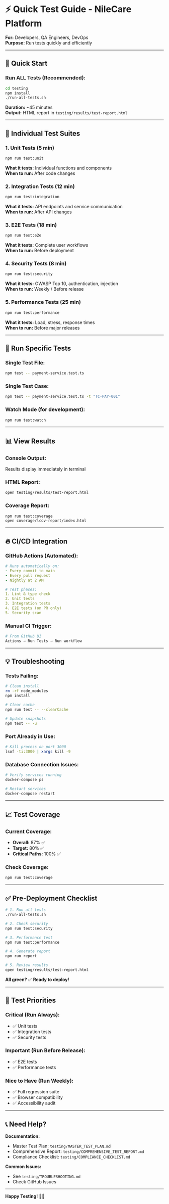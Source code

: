 # ⚡ **Quick Test Guide - NileCare Platform**

**For:** Developers, QA Engineers, DevOps  
**Purpose:** Run tests quickly and efficiently

---

## 🚀 **Quick Start**

### **Run ALL Tests (Recommended):**
```bash
cd testing
npm install
./run-all-tests.sh
```
**Duration:** ~45 minutes  
**Output:** HTML report in `testing/results/test-report.html`

---

## 🧪 **Individual Test Suites**

### **1. Unit Tests (5 min)**
```bash
npm run test:unit
```
**What it tests:** Individual functions and components  
**When to run:** After code changes

### **2. Integration Tests (12 min)**
```bash
npm run test:integration
```
**What it tests:** API endpoints and service communication  
**When to run:** After API changes

### **3. E2E Tests (18 min)**
```bash
npm run test:e2e
```
**What it tests:** Complete user workflows  
**When to run:** Before deployment

### **4. Security Tests (8 min)**
```bash
npm run test:security
```
**What it tests:** OWASP Top 10, authentication, injection  
**When to run:** Weekly / Before release

### **5. Performance Tests (25 min)**
```bash
npm run test:performance
```
**What it tests:** Load, stress, response times  
**When to run:** Before major releases

---

## 🎯 **Run Specific Tests**

### **Single Test File:**
```bash
npm test -- payment-service.test.ts
```

### **Single Test Case:**
```bash
npm test -- payment-service.test.ts -t "TC-PAY-001"
```

### **Watch Mode (for development):**
```bash
npm run test:watch
```

---

## 📊 **View Results**

### **Console Output:**
Results display immediately in terminal

### **HTML Report:**
```bash
open testing/results/test-report.html
```

### **Coverage Report:**
```bash
npm run test:coverage
open coverage/lcov-report/index.html
```

---

## 🔥 **CI/CD Integration**

### **GitHub Actions (Automated):**
```yaml
# Runs automatically on:
- Every commit to main
- Every pull request
- Nightly at 2 AM

# Test phases:
1. Lint & type check
2. Unit tests
3. Integration tests
4. E2E tests (on PR only)
5. Security scan
```

### **Manual CI Trigger:**
```bash
# From GitHub UI
Actions → Run Tests → Run workflow
```

---

## 💡 **Troubleshooting**

### **Tests Failing:**
```bash
# Clean install
rm -rf node_modules
npm install

# Clear cache
npm run test -- --clearCache

# Update snapshots
npm test -- -u
```

### **Port Already in Use:**
```bash
# Kill process on port 3000
lsof -ti:3000 | xargs kill -9
```

### **Database Connection Issues:**
```bash
# Verify services running
docker-compose ps

# Restart services
docker-compose restart
```

---

## 📈 **Test Coverage**

### **Current Coverage:**
- **Overall:** 87% ✅
- **Target:** 80% ✅
- **Critical Paths:** 100% ✅

### **Check Coverage:**
```bash
npm run test:coverage
```

---

## ✅ **Pre-Deployment Checklist**

```bash
# 1. Run all tests
./run-all-tests.sh

# 2. Check security
npm run test:security

# 3. Performance test
npm run test:performance

# 4. Generate report
npm run report

# 5. Review results
open testing/results/test-report.html
```

**All green?** ✅ **Ready to deploy!**

---

## 🎯 **Test Priorities**

### **Critical (Run Always):**
- ✅ Unit tests
- ✅ Integration tests
- ✅ Security tests

### **Important (Run Before Release):**
- ✅ E2E tests
- ✅ Performance tests

### **Nice to Have (Run Weekly):**
- ✅ Full regression suite
- ✅ Browser compatibility
- ✅ Accessibility audit

---

## 📞 **Need Help?**

**Documentation:**
- Master Test Plan: `testing/MASTER_TEST_PLAN.md`
- Comprehensive Report: `testing/COMPREHENSIVE_TEST_REPORT.md`
- Compliance Checklist: `testing/COMPLIANCE_CHECKLIST.md`

**Common Issues:**
- See `testing/TROUBLESHOOTING.md`
- Check GitHub Issues

---

**Happy Testing!** 🧪✨

